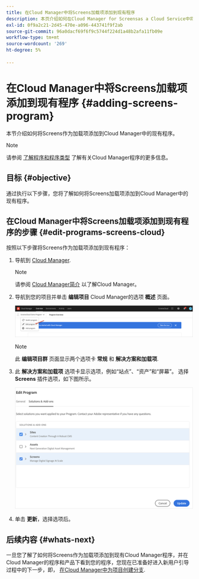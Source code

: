 ```yaml
---
title: 在Cloud Manager中将Screens加载项添加到现有程序
description: 本页介绍如何在Cloud Manager for Screensas a Cloud Service中将Screens加载项添加到现有程序。
exl-id: 0f9a2c21-2d45-470e-a096-443741f9f2ab
source-git-commit: 96a0dacf69f6f9c5744f224d1a48b2afa11fb09e
workflow-type: tm+mt
source-wordcount: '269'
ht-degree: 5%

---
```


# 在Cloud Manager中将Screens加载项添加到现有程序 {#adding-screens-program}

本节介绍如何将Screens作为加载项添加到Cloud Manager中的现有程序。

>[!NOTE]
>请参阅 [了解程序和程序类型](https://experienceleague.adobe.com/docs/experience-manager-cloud-service/onboarding/getting-access/understand-program-types.html?lang=en) 了解有关Cloud Manager程序的更多信息。

## 目标 {#objective}

通过执行以下步骤，您将了解如何将Screens加载项添加到Cloud Manager中的现有程序。

## 在Cloud Manager中将Screens加载项添加到现有程序的步骤 {#edit-programs-screens-cloud}

按照以下步骤将Screens作为加载项添加到现有程序：

1. 导航到 [Cloud Manager](https://my.cloudmanager.adobe.com/).

   >[!NOTE]
   >请参阅 [Cloud Manager简介](https://experienceleague.adobe.com/docs/experience-manager-cloud-service/onboarding/onboarding-concepts/cloud-manager-introduction.html？lang=en) 以了解Cloud Manager。

1. 导航到您的项目并单击 **编辑项目** Cloud Manager的选项 **概述** 页面。

   ![图像](/help/screens-cloud/assets/onboarding/add-onexisting1.png)

   >[!NOTE]
   >此 **编辑项目群** 页面显示两个选项卡 **常规** 和 **解决方案和加载项**.

1. 此 **解决方案和加载项** 选项卡显示选项，例如“站点”、“资产”和“屏幕”。 选择 **Screens** 插件选项，如下图所示。

   ![图像](/help/screens-cloud/assets/onboarding/add-onexisting2.png)

1. 单击 **更新**，选择选项后。

## 后续内容 {#whats-next}

一旦您了解了如何将Screens作为加载项添加到现有Cloud Manager程序，并在Cloud Manager的程序和产品下看到您的程序，您现在已准备好进入新用户引导过程中的下一步，即， [在Cloud Manager中为项目创建分支](/help/screens-cloud/onboarding-screens-cloud/creating-a-branch.md).
